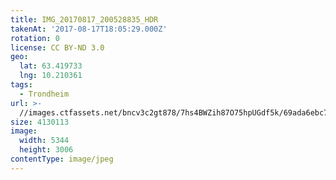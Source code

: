 ```yaml
---
title: IMG_20170817_200528835_HDR
takenAt: '2017-08-17T18:05:29.000Z'
rotation: 0
license: CC BY-ND 3.0
geo:
  lat: 63.419733
  lng: 10.210361
tags:
  - Trondheim
url: >-
  //images.ctfassets.net/bncv3c2gt878/7hs4BWZih87O75hpUGdf5k/69ada6ebc70c27b48b90a523e6c14d94/img_20170817_200528835_hdr_35826923283_o
size: 4130113
image:
  width: 5344
  height: 3006
contentType: image/jpeg
---
```


